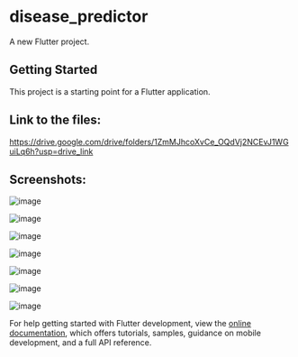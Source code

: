 # disease_predictor

A new Flutter project.

## Getting Started

This project is a starting point for a Flutter application.

## Link to the files:
https://drive.google.com/drive/folders/1ZmMJhcoXvCe_OQdVj2NCEvJ1WGuiLq6h?usp=drive_link
## Screenshots: 

![image](https://user-images.githubusercontent.com/95091403/212524706-ef25752d-4dea-44dd-8fb3-6b374c6519c8.png)

![image](https://user-images.githubusercontent.com/95091403/212524713-a072d5eb-b1e2-4446-88aa-d4dce63cc204.png)

![image](https://user-images.githubusercontent.com/95091403/212524720-e120c54a-cf9b-45a7-90c6-e99dc082b6ae.png)

![image](https://user-images.githubusercontent.com/95091403/212524726-f1b7f4a2-9d3d-49a1-a794-7724482a5ec1.png)

![image](https://user-images.githubusercontent.com/95091403/212524729-1f18f6ef-6d76-4cf4-81b1-4d32ac3d3bd1.png)

![image](https://user-images.githubusercontent.com/95091403/212524731-611770e6-fd29-4bb1-a352-65ea29a8017e.png)

![image](https://user-images.githubusercontent.com/95091403/212524744-43dd7388-fc42-48f1-8389-1bef8a25a7fb.png)


For help getting started with Flutter development, view the
[online documentation](https://docs.flutter.dev/), which offers tutorials,
samples, guidance on mobile development, and a full API reference.
